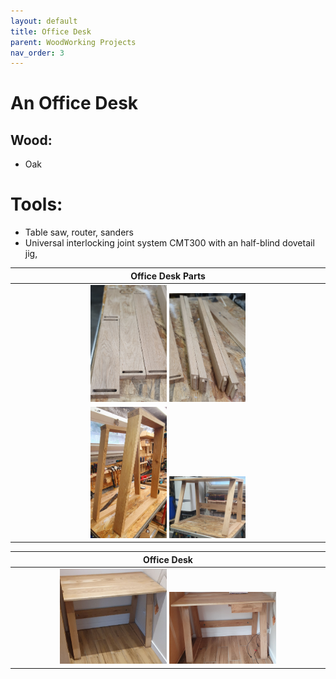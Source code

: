 ```yaml
---
layout: default
title: Office Desk
parent: WoodWorking Projects
nav_order: 3
---
```

# An Office Desk

## Wood: 
* Oak
# Tools: 
* Table saw, router, sanders
* Universal interlocking joint system CMT300 with an half-blind dovetail jig,  

|                             Office Desk Parts                              |
|:--------------------------------------------------------------------------:|
|  <img alt="image" height="25%" src="/media/Office Desk.jpg" width="25%"/>  <img alt="image" height="25%" src="/media/Office Desk_2.jpg" width="25%"/> | 
| <img alt="image" height="25%" src="/media/Office Desk_3.jpg" width="25%"/> <img alt="image" height="25%" src="/media/Office Desk_4.jpg" width="25%"/> |

|                                Office Desk                                 |
|:--------------------------------------------------------------------------:|
| <img alt="image" height="35%" src="/media/Office Desk_5.jpg" width="35%"/>  <img alt="image" height="35%" src="/media/Office Desk_6.jpg" width="35%"/> |